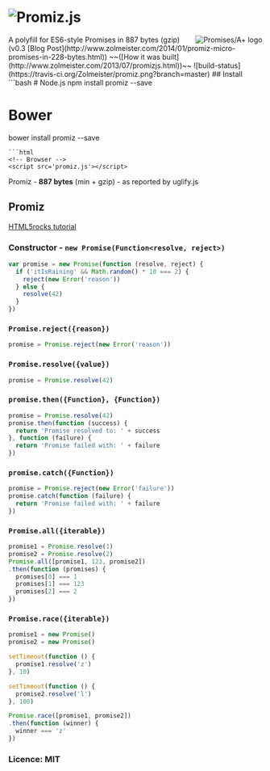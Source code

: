 ![Promiz.js](https://raw.github.com/Zolmeister/promiz/master/imgs/logo.png)
======
<a href="http://promises-aplus.github.com/promises-spec">
    <img src="https://raw.github.com/Zolmeister/promiz/master/imgs/promise-logo-small.png"
         align="right" alt="Promises/A+ logo" />
</a>
A polyfill for ES6-style Promises in 887 bytes (gzip) (v0.3 [Blog Post](http://www.zolmeister.com/2014/01/promiz-micro-promises-in-228-bytes.html)) ~~([How it was built](http://www.zolmeister.com/2013/07/promizjs.html))~~  
![build-status](https://travis-ci.org/Zolmeister/promiz.png?branch=master)
## Install
```bash
# Node.js
npm install promiz --save

# Bower
bower install promiz --save
```
```html
<!-- Browser -->
<script src='promiz.js'></script>
```
Promiz - **887 bytes** (min + gzip) - as reported by uglify.js  
## Promiz
[HTML5rocks tutorial](http://www.html5rocks.com/en/tutorials/es6/promises/)
### Constructor - `new Promise(Function<resolve, reject>)`
```js
var promise = new Promise(function (resolve, reject) {
  if ('itIsRaining' && Math.random() * 10 === 2) {
    reject(new Error('reason'))
  } else {
    resolve(42)
  }
})
```
### `Promise.reject({reason})`
```js
promise = Promise.reject(new Error('reason'))
```
### `Promise.resolve({value})`
```js
promise = Promise.resolve(42)
```
### `promise.then({Function}, {Function})`
```js
promise = Promise.resolve(42)
promise.then(function (success) {
  return 'Promise resolved to: ' + success
}, function (failure) {
  return 'Promise failed with: ' + failure
})
```
### `promise.catch({Function})`
```js
promise = Promise.reject(new Error('failure'))
promise.catch(function (failure) {
  return 'Promise failed with: ' + failure
})
```
### `Promise.all({iterable})`
```js
promise1 = Promise.resolve(1)
promise2 = Promise.resolve(2)
Promise.all([promise1, 123, promise2])
.then(function (promises) {
  promises[0] === 1
  promises[1] === 123
  promises[2] === 2
})
```
### `Promise.race({iterable})`
```js
promise1 = new Promise()
promise2 = new Promise()

setTimeout(function () {
  promise1.resolve('z')
}, 10)

setTimeout(function () {
  promise2.resolve('l')
}, 100)

Promise.race([promise1, promise2])
.then(function (winner) {
  winner === 'z'
})
```

### Licence: MIT
